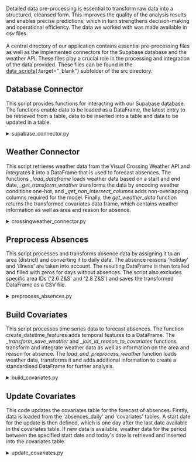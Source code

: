 Detailed data pre-processing is essential to transform raw data into a structured, cleansed form. This improves the quality of the analysis results and enables precise predictions, which in turn strengthens decision-making and operational efficiency.
The data we worked with was made available in csv files. 
<br>
<br>
A central directory of our application contains essential pre-processing files as well as the implemented connectors for the Supabase database and the weather API. These files play a crucial role in the processing and integration of the data provided.
These files can be found in the [data_scripts](https://github.com/UHPDome/backend_mainpost/tree/main/development/src/data_scripts){:target="_blank"} subfolder of the src directory.


## Database Connector
This script provides functions for interacting with our Supabase database. The functions enable data to be loaded as a DataFrame, the latest entry to be retrieved from a table, data to be inserted into a table and data to be updated in a table.

<details>
<summary>supabase_connector.py</summary>

```
import os 
from dotenv import load_dotenv
from supabase import create_client, Client
import pandas as pd
import json 
#import retry

load_dotenv()
url: str = os.environ.get("SUPABASE_URL")
key: str = os.environ.get("SUPABASE_KEY")
supabase: Client = create_client(url, key)

#@retry(delay=5, tries=6)
def load_dataframe(name):
    """
    takes name of supabase table as string
    loads the table from supabase
    returns the table as dataframe
    """
    data = supabase.table(name).select("*").execute()
    data_json = data.model_dump_json()
    data_json = json.loads(data_json)
    df = pd.DataFrame(data_json["data"])
    if 'date' in df.columns:
        df['date'] = pd.to_datetime(df['date'])
    return df

def load_dataframe_latest(name):
    """
    loads the latest entry of a supabase table to cut waiting time
    """
    data, count = supabase.table(name).select('*').order('date', desc=True).limit(1).execute()
    df = pd.DataFrame(data[1])
    if 'date' in df.columns:
        df['date'] = pd.to_datetime(df['date'])
    return df

def insert_supabase(name, df):
    """
    takes name of supabase table as string and dataframe
    inserts the dataframe into the supabase table
    """
    df_json = df.to_json(orient='records')
    df_json = json.loads(df_json)
    data = supabase.table(name).insert(df_json).execute()
    

def update_supabase(name, df):
    """
    takes name of supabase table as string and dataframe
    updates the supabase table with the dataframe
    """
    data = supabase.table("countries").update({"country": "Indonesia", "capital_city": "Jakarta"}).eq("id", 1).execute()

```
</details>

## Weather Connector
This script retrieves weather data from the Visual Crossing Weather API and integrates it into a DataFrame that is used to forecast absences. The functions *_load_dataframe* loads weather data based on a start and end date, *_get_transform_weather* transforms the data by encoding weather conditions one-hot, and *_get_non_intersect_columns* adds non-overlapping columns required for the model. Finally, the *get_weather_data* function returns the transformed covariates data frame, which contains weather information as well as area and reason for absence.

<details>
<summary>crossingweather_connector.py</summary>

```
import os
import pandas as pd
import csv
import codecs

from dotenv import load_dotenv
import urllib.request
import urllib.error
import sys
import data_scripts.supabase_connector as supabase_connector

load_dotenv()
BaseURL: str = os.environ.get("VISUALCROSSING_URL")
ApiKey: str = os.environ.get("VISUALCROSSING_KEY")

QueryLocation = '&location=' + 'Wuerzburg,Germany'
QueryKey = '&key=' + ApiKey

def _load_dataframe(StartDate='', EndDate=''):
    """
    takes in a start and end date as string
    loads weather data from Visual Crossing Weather API
    if no start and end date is given, loads 15 day forecast data
    returns the weather data as dataframe
    """

    Params = '&aggregateHours=24&unitGroup=metric'#&contentType=json'
    
    if len(StartDate)>0:
        print(' - Fetching history for date: ', StartDate,'-',EndDate)

        # History requests require a date.  We use the same date for start and end since we only want to query a single date in this example
        QueryDate = '&startDateTime=' + StartDate + 'T00:00:00&endDateTime=' +EndDate + 'T00:00:00'
        QueryTypeParams = 'history?'+ Params + '&dayStartTime=0:0:00&dayEndTime=0:0:00' + QueryDate
    
    else:
        print(' - Fetching forecast data')
        QueryTypeParams = 'forecast?'+ Params + '&shortColumnNames=false'

    # Build the entire query
    URL = BaseURL + QueryTypeParams + QueryLocation + QueryKey

    try: 
        request = urllib.request.urlopen(URL)
    except urllib.error.HTTPError  as e:
        ErrorInfo= e.read().decode() 
        print('Error code: ', e.code, ErrorInfo)
        sys.exit()
    except  urllib.error.URLError as e:
        ErrorInfo= e.read().decode() 
        print('Error code: ', e.code,ErrorInfo)
        sys.exit()

    CSVText = csv.reader(codecs.iterdecode(request, 'utf-8'))

    value_list = []
    for row in CSVText:
        value_list.append(row)

    df = pd.DataFrame(columns=value_list[0])
    for i in range(1, len(value_list)):
        df.loc[len(df)] = value_list[i]

    return df

def _get_transform_weather(startdate, enddate):
    """
    takes in a start and end date as string
    calls _load_dataframe to load weather data
    transforms the weather data by one-hot encoding weather conditions
    returns the transformed weather data as dataframe
    """
    if startdate > enddate:
        past_df = _load_dataframe()
    else:
        past_df = _load_dataframe(StartDate=startdate, EndDate=enddate)

    past_df = past_df.rename(columns={'Date time':'date', 'Temperature': 'temp', 'Maximum Temperature':'tempmax', 'Minimum Temperature':'tempmin', 'Conditions':'conditions'})
    past_df = past_df[['date', 'temp', 'tempmax', 'tempmin', 'conditions']]
    past_df = pd.get_dummies(past_df, columns = ['conditions'], prefix='', prefix_sep='', dtype=int)
    return past_df

def _get_non_intersect_columns(weather_df, covariates_df):
    """
    takes in weather and covariates dataframe
    gets the non intersecting columns of weather and covariates dataframe
    joins the non intersecting columns to the weather dataframe and fills with 0 
    required for the model to function
    returns the resulting dataframe
    """
    intersect_cols = set(weather_df.columns).intersection(set(covariates_df.columns))
    non_intersect_cols = [col for col in covariates_df.columns if col not in intersect_cols]
    non_intersect_cols.remove('id')
    covariates_return = pd.concat([weather_df, pd.DataFrame(columns=non_intersect_cols)], axis=1)
    covariates_return.fillna(0, inplace=True)
    covariates_return['date'] = pd.to_datetime(covariates_return['date'])
    return covariates_return

def _add_reason_id(noint, covariates):
    """
    takes in the non intersecting dataframe and the covariates dataframe
    adds the area_id and reason to the covariates dataframe
    returns the covariates dataframe for every area and reason
    """

    noint_reason = pd.DataFrame()

    for reason in covariates.reason.unique():
        noint.reason = reason
        noint_reason = pd.concat([noint, noint_reason])

    noint_reason_area = pd.DataFrame()
        
    for area_id in covariates.area_id.unique():
        noint_reason.area_id = area_id
        noint_reason_area = pd.concat([noint_reason, noint_reason_area])

    noint_reason_area.reset_index(inplace=True, drop=True)

    noint_reason_area['id'] = noint_reason_area.index + max(covariates['id'].astype(int))+1
    noint_reason_area['date'] = noint_reason_area['date'].astype(str)   
    
    return noint_reason_area
    
def get_weather_data(covariates, StartDate='', EndDate=''):
    """
    takes in the covariates dataframe and a start and end date as string
    calls above functions to load and transform the weather data
    returns the transformed covariates data
    """
    weather_df = _get_transform_weather(StartDate, EndDate)
    no_int = _get_non_intersect_columns(weather_df, covariates)
    noint_reason_area =_add_reason_id(no_int, covariates)
    return noint_reason_area

```
</details>

## Preprocess Absences
This script processes and transforms absence data by assigning it to an area (district) and converting it to daily data. The absence reasons 'holiday' and 'illness' are taken into account. The resulting DataFrame is then totalled and filled with zeros for days without absences. The script also excludes specific area IDs ('2.6 Z&S' and '2.8 Z&S') and saves the transformed DataFrame as a CSV file.

<details>
<summary>preprocess_absences.py</summary>

```
import pandas as pd
import data_scripts.supabase_connector as supabase_connector

def _join_bezirk_to_absences(df):
    """
    Joins the area_id to the absences
    takes in a dataframe
    returns the joined dataframe
    """
    allocations_df = supabase_connector.load_dataframe("allocations")
    allocations_df.rename(columns={'id':'allocation_id'}, inplace=True)
    rounds_df = supabase_connector.load_dataframe("districts")

    bezirk_df = allocations_df.merge(rounds_df, how='left', left_on='district_id', right_on='id')
    bezirk_df = bezirk_df[['district_id', 'allocation_id', 'area_id']].drop_duplicates()

    df = df.merge(bezirk_df, how='left', left_on='allocation_id', right_on='allocation_id')
    return df

def load_and_preprocess_absences():
    """
    Loads the absences data and transposes it to daily data instead of ranges 
    calls above functions to join the area_id to the absences
    saves the transformed dataframe
    returns the transformed dataframe
    """
    absences_df = supabase_connector.load_dataframe("absences")
    absences_df = absences_df.dropna(subset=['start_date', 'end_date'])
    absences_df = absences_df[absences_df['reason'].isin(['vacation', 'illness'])]
    absences_df = pd.concat([pd.DataFrame({'date': pd.date_range(row.start_date, row.end_date),
               'employee_id': row.employee_id,
               'allocation_id': row.allocation_id,
               'id':row.id,
               'reason':row.reason}, columns=['date', 'employee_id', 'allocation_id','id', 'reason']) 
           for i, row in absences_df.iterrows()], ignore_index=True)
    absences_df['date'] = pd.to_datetime(absences_df['date'])

    absences_df = _join_bezirk_to_absences(absences_df)

    #absences_df.to_csv('../data/interim/absences_daily.csv', index=False)
    
    return absences_df

def _sum_df(df):
    """
    Sums the absences per day, area_id and reason
    takes in a dataframe
    returns the summed dataframe"""
    df = df.drop(columns=['employee_id', 'allocation_id', 'id', 'district_id'])
    #df = df.groupby(['date']).sum().reset_index()
    df = df.groupby(['area_id','date', 'reason']).sum().sort_values('date').reset_index()
    return df

def _fill_data(DataFrame):  
    """
    Fills the dataframe with 0 for days where there are no absences for every area_id and reason
    takes in a dataframe
    returns the filled dataframe
    """
    DataFrame_filled = DataFrame.copy()
    for area_id in DataFrame['area_id'].unique():
        for reason in DataFrame['reason'].unique(): 
            DataFrame_Slice = DataFrame[DataFrame['area_id']==area_id]
            DataFrame_Slice = DataFrame_Slice[DataFrame_Slice['reason']==reason]
            Bool_Series = pd.DataFrame({'date':DataFrame['date'].unique()})
            Bool_Series['isinbool'] = pd.DataFrame(DataFrame['date'].unique()).isin(DataFrame_Slice['date'].unique())
            Bool_Series = Bool_Series[Bool_Series['isinbool']==False]
            Bool_Series['count'] = 0
            Bool_Series['area_id'] = area_id
            Bool_Series['reason'] = reason
            Bool_Series=Bool_Series.drop(['isinbool'], axis=1)
            DataFrame_filled = pd.concat([DataFrame_filled, Bool_Series])

    DataFrame_filled = DataFrame_filled.reset_index(drop=True)
    return DataFrame_filled

def transform_absences(absences_df):
    """
    Transforms the absences data and saves it, by calling above functions
    loads from interim data and saves to processed data
    excludes the area_id 2.6 Z&S and 2.8 Z&S due to issues with darts
    """
    
    #drop non float old area_id due to issues with darts
    absences_df = absences_df[absences_df.area_id != '2.6 Z&S']
    absences_df = absences_df[absences_df.area_id != '2.8 Z&S']
    absences_df = absences_df.reset_index(drop=True)   
    absences_df['count'] = 1

    absences_complete = _sum_df(absences_df)
    absences_complete = _fill_data(absences_complete)

    absences_complete.to_csv('../data/processed/absences_daily_multiple_m_reason.csv', index=False)
    #return absences_complete, absences_vacation, absences_illness

#only fill for area id not accounting for reason

#def _fill_data(DataFrame):
#    DataFrame_filled = DataFrame.copy()
#    for area_id in DataFrame['area_id'].unique():
#        DataFrame_Slice = DataFrame[DataFrame['area_id']==area_id]
#        Bool_Series = pd.DataFrame({'date':DataFrame['date'].unique()})
#        Bool_Series['isinbool'] = pd.DataFrame(DataFrame['date'].unique()).isin(DataFrame_Slice['date'].unique())
#        Bool_Series = Bool_Series[Bool_Series['isinbool']==False]
#        Bool_Series['count'] = 0
#        Bool_Series['area_id'] = area_id
#        Bool_Series=Bool_Series.drop(['isinbool'], axis=1)
#        DataFrame_filled = pd.concat([DataFrame_filled, Bool_Series])
#
#    DataFrame_filled = DataFrame_filled.reset_index(drop=True)
#    return DataFrame_filled


#def transform_absences():
#    absences_df = pd.read_csv('../../data/interim/absences_daily.csv')
#    
#    #drop non float old area_id due to issues with darts
#    absences_df = absences_df[absences_df.area_id != '2.6 Z&S']
#    absences_df = absences_df[absences_df.area_id != '2.8 Z&S']
#    absences_df = absences_df.reset_index(drop=True)
#    
#    absences_df['count'] = 1
#    absences_complete = absences_df
#    absences_vacation = absences_df[absences_df['reason']=='vacation']
#    absences_illness = absences_df[absences_df['reason']=='illness']
#
#    absences_complete = _sum_df(absences_complete)
#    absences_complete = _fill_data(absences_complete)
#
#    absences_vacation = _sum_df(absences_vacation)
#    absences_vacation = _fill_data(absences_vacation)
#
#    absences_illness = _sum_df(absences_illness)
#    absences_illness = _fill_data(absences_illness)
#
#    absences_complete.to_csv('../../data/processed/absences_bezirk_complete.csv', index=False)
#    absences_vacation.to_csv('../../data/processed/absences_bezirk_vacation.csv', index=False)
#    absences_illness.to_csv('../../data/processed/absences_bezirk_illness.csv', index=False)
#    #return absences_complete, absences_vacation, absences_illness

```
</details>

## Build Covariates
This script processes time series data to forecast absences. The function create_datetime_features adds temporal features to a DataFrame. The *_transform_save_weather* and *_join_id_reason_to_covariates* functions transform and integrate weather data as well as information on the area and reason for absence. The *load_and_preprocess_weather* function loads weather data, transforms it and adds additional information to create a standardised DataFrame for further analysis.

<details>
<summary>build_covariates.py</summary>

```
import pandas as pd
import data_scripts.supabase_connector as supabase_connector

def create_datetime_features(df):
    """
    Creates time series features from datetime index
    Only needed for none darts testing purposes
    takes in a dataframe
    returns the dataframe with additional time series features
    """
    df['dayofweek'] = df['date'].dt.dayofweek
    df['quarter'] = df['date'].dt.quarter
    df['month'] = df['date'].dt.month
    df['year'] = df['date'].dt.year
    df['dayofyear'] = df['date'].dt.dayofyear
    df['dayofmonth'] = df['date'].dt.day
    df['weekofyear'] = df['date'].dt.isocalendar()['week']
    return df


def _transform_save_weather(df, name):
    """
    Transforms and saves weather data, by one-hot encoding weather conditions
    takes in a dataframe and the name for the file to save
    saves the transformed dataframe
    was only needed for initial transformation and save of the external weather data
    returns the transformed dataframe
    """
    df['date'] = df['datetime']
    df = df.drop(columns=['datetime'])
    df = df[['date', 'temp', 'tempmax', 'tempmin', 'conditions']]
    df = pd.get_dummies(df, columns = ['conditions'], prefix='', prefix_sep='', dtype=int)
    df.to_csv(f'../data/processed/{name}.csv', index=False)
    return df

def _join_id_reason_to_covariates(covariates):
    """
    joins the area_id and reason to the covariates dataframe
    takes in the covariates dataframe
    returns the covariates dataframe for every area and reason
    """
    reason_df = pd.DataFrame()
    absences_df = supabase_connector.load_dataframe("absences_daily")

    for reason in absences_df.reason.unique():
        covariates.reason = reason
        reason_df = pd.concat([covariates, reason_df])

    reason_df_area = pd.DataFrame()
        
    for area_id in absences_df.area_id.unique():
        reason_df.area_id = area_id
        reason_df_area = pd.concat([reason_df, reason_df_area])

    reason_df_area.reset_index(inplace=True, drop=True)
    reason_df_area['date'] = reason_df_area['date'].astype(str)   
    
    return reason_df_area

def load_and_preprocess_weather():
    """
    Loads the weather data and calls above functions to transform and save the data
    returns the transformed dataframe
    """
    weather_past_df = pd.read_csv('../data/external/weather_df.csv', delimiter=',', parse_dates=['datetime'])
    weather_past_df = _transform_save_weather(weather_past_df, "covariates_past_single")
    weather_past_df = _join_id_reason_to_covariates(weather_past_df)
 
    return weather_past_df

```
</details>

## Update Covariates
This code updates the covariates table for the forecast of absences. Firstly, data is loaded from the 'absences_daily' and 'covariates' tables. A start date for the update is then defined, which is one day after the last date available in the covariates table. If new data is available, weather data for the period between the specified start date and today's date is retrieved and inserted into the covariates table.

<details>
<summary>update_covariates.py</summary>

```
import os
import pandas as pd
import json 
from datetime import date, timedelta

import data_scripts.supabase_connector as supabase_connector
import data_scripts.crossingweather_connector as crossingweather_connector
from data_scripts.build_covariates import create_datetime_features

absences_df = supabase_connector.load_dataframe("absences_daily")
covariates = supabase_connector.load_dataframe("covariates")

startdate= str(covariates['date'].max().date() + timedelta(days=1))
enddate = str(date.today())

def update_covariates():
    """
    calls functions from crossingweather_connector and supabase_connector to update the covariates table
    """
    if startdate > enddate:
        print('No new data available')
    else:
        covariates_df = crossingweather_connector.get_weather_data(covariates, startdate, enddate)
        supabase_connector.insert_supabase('covariates', covariates_df)

```
</details>